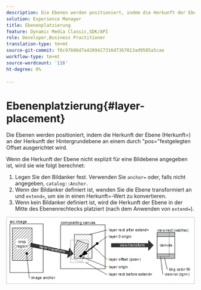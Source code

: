 ```yaml
---
description: Die Ebenen werden positioniert, indem die Herkunft der Ebene (Herkunft=) an der Herkunft der Hintergrundebene an einem durch "pos="festgelegten Offset ausgerichtet wird.
solution: Experience Manager
title: Ebenenplatzierung
feature: Dynamic Media Classic,SDK/API
role: Developer,Business Practitioner
translation-type: tm+mt
source-git-commit: f6c97606d7a4209427316d7367013ad9585a5cae
workflow-type: tm+mt
source-wordcount: '116'
ht-degree: 0%

---
```



# Ebenenplatzierung{#layer-placement}

Die Ebenen werden positioniert, indem die Herkunft der Ebene (Herkunft=) an der Herkunft der Hintergrundebene an einem durch &quot;pos=&quot;festgelegten Offset ausgerichtet wird.

Wenn die Herkunft der Ebene nicht explizit für eine Bildebene angegeben ist, wird sie wie folgt berechnet:

1. Legen Sie den Bildanker fest. Verwenden Sie `anchor=` oder, falls nicht angegeben, `catalog::Anchor`.
1. Wenn der Bildanker definiert ist, wenden Sie die Ebene transformiert an und `extend=`, um sie in einen Herkunft=-Wert zu konvertieren.
1. Wenn kein Bildanker definiert ist, wird die Herkunft der Ebene in der Mitte des Ebenenrechtecks platziert (nach dem Anwenden von `extend=`).

![](assets/layerplacement.png)

